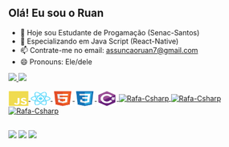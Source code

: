 ## Olá! Eu sou o Ruan 

- 🔭 Hoje sou Estudante de Progamação (Senac-Santos)
- 🌱 Especializando em Java Script (React-Native)
- 📫 Contrate-me no email: assuncaoruan7@gmail.com
- 😄 Pronouns: Ele/dele

<div>
  <a href="https://github.com/RuanRCA">
  <img height="180em" src="https://github-readme-stats.vercel.app/api?username=RuanRCA&show_icons=true&theme=dracula&include_all_commits=true&count_private=true"/>
  <img height="180em" src="https://github-readme-stats.vercel.app/api/top-langs/?username=RuanRCA&layout=compact&langs_count=16&theme=dracula"/>
</div>

<div style="display: inline_block"><br>
  <img align="center" alt="Rafa-Js" height="30" width="40" src="https://raw.githubusercontent.com/devicons/devicon/master/icons/javascript/javascript-plain.svg">
  <img align="center" alt="Rafa-React" height="30" width="40" src="https://raw.githubusercontent.com/devicons/devicon/master/icons/react/react-original.svg">
  <img align="center" alt="Rafa-HTML" height="30" width="40" src="https://raw.githubusercontent.com/devicons/devicon/master/icons/html5/html5-original.svg">
  <img align="center" alt="Rafa-CSS" height="30" width="40" src="https://raw.githubusercontent.com/devicons/devicon/master/icons/css3/css3-original.svg">
  <img align="center" alt="Rafa-Csharp" height="30" width="40" src="https://raw.githubusercontent.com/devicons/devicon/master/icons/csharp/csharp-original.svg">
  <img align="center" alt="Rafa-Csharp" height="42" width="52" src="https://cdn.jsdelivr.net/gh/devicons/devicon@latest/icons/linux/linux-original.svg" />
  <img align="center" alt="Rafa-Csharp" height="45" width="55"  src="https://cdn.jsdelivr.net/gh/devicons/devicon@latest/icons/mysql/mysql-original-wordmark.svg" />
  <img align="center" alt="Rafa-Csharp" height="45" width="55" src="https://cdn.jsdelivr.net/gh/devicons/devicon@latest/icons/php/php-original.svg" />
          
          
          
   
</div>

  ##

  <div>

  <a href="https://instagram.com/ruan.assuncao.7" target="_blank"><img src="https://img.shields.io/badge/-Instagram-%23E4405F?style=for-the-badge&logo=instagram&logoColor=white" target="_blank"></a>
  <a href = "mailto:assuncaoruan7@gmail.com"><img src="https://img.shields.io/badge/-Gmail-%23333?style=for-the-badge&logo=gmail&logoColor=white" target="_blank"></a>
  <a href="https://www.linkedin.com/in/ruan Assuncao" target="_blank"><img src="https://img.shields.io/badge/-LinkedIn-%230077B5?style=for-the-badge&logo=linkedin&logoColor=white" target="_blank">
  </div>

 



